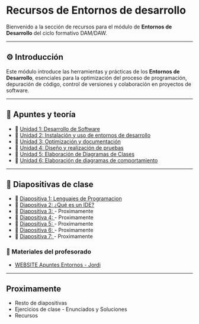 # Recursos de Entornos de desarrollo

Bienvenido a la sección de recursos para el módulo de **Entornos de Desarrollo** del ciclo formativo DAM/DAW.

---

## ⚙️ Introducción

Este módulo introduce las herramientas y prácticas de los **Entornos de Desarrollo**, esenciales para la optimización del proceso de programación, depuración de código, control de versiones y colaboración en proyectos de software.

---

## 📖 Apuntes y teoría

- 📄 [Unidad 1: Desarrollo de Software](https://s3.us-east-1.amazonaws.com/staticcontent.thepowermba/FP+ThePower/Unidad+1+Entornos+.pdf)
- 📄 [Unidad 2: Instalación y uso de entornos de desarrollo](https://s3.us-east-1.amazonaws.com/staticcontent.thepowermba/FP+ThePower/0487Unidad2.pdf)
- 📄 [Unidad 3: Optimización y documentación](https://s3.us-east-1.amazonaws.com/staticcontent.thepowermba/FP+ThePower/Unidad+3+Entornos+.pdf)
- 📄 [Unidad 4: Diseño y realización de pruebas](https://s3.us-east-1.amazonaws.com/staticcontent.thepowermba/FP+ThePower/Unidad+4+Entornos+.pdf)
- 📄 [Unidad 5: Elaboración de Diagramas de Clases](https://s3.us-east-1.amazonaws.com/staticcontent.thepowermba/FP+ThePower/DAM/Tercer+trimestre/0487Unidad5DAMDAW.pdf)
- 📄 [Unidad 6: Elaboración de diagramas de comportamiento](https://s3.us-east-1.amazonaws.com/staticcontent.thepowermba/FP+ThePower/DAM/Tercer+trimestre/0487Unidad6DAMDAW.pdf)

---

## 📝 Diapositivas de clase

- 📄 [Diapositiva 1: Lenguajes de Programacion](https://docs.google.com/presentation/d/1YM_zWlsbV4HOSFy5ZEVxSKu9uhKKAQNZ/edit?slide=id.p1#slide=id.p1)
- 📄 [Diapositiva 2: ¿Qué es un IDE? ](https://docs.google.com/presentation/d/1yhgcAnb0nrol0_8WeMkVVZ12gSjzUucv/edit?slide=id.p1#slide=id.p1)
- 📄 [Diapositiva 3: ]() - Proximamente
- 📄 [Diapositiva 4: ]() - Proximamente
- 📄 [Diapositiva 5: ]() - Proximamente
- 📄 [Diapositiva 6: ]() - Proximamente
- 📄 [Diapositiva 7: ]() - Proximamente

### 🔹 Materiales del profesorado

- [WEBSITE Apuntes Entornos - Jordi](https://jordicido.github.io/jordicido-fp/EDD/)

---

## Proximamente

- Resto de diapositivas
- Ejercicios de clase - Enunciados y Soluciones
- Recursos
